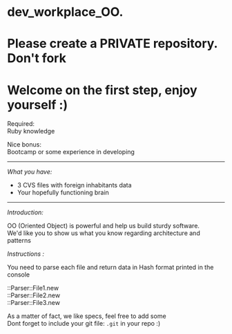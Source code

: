 # dev_workplace_OO. 

# Please create a PRIVATE repository. Don't fork  

# Welcome on the first step, enjoy yourself :)  

Required:  
Ruby knowledge  

Nice bonus:  
Bootcamp or some experience in developing  

----------  

*What you have:*  
- 3 CVS files with foreign inhabitants data
- Your hopefully functioning brain  
----------  

*Introduction:*  

OO (Oriented Object) is powerful and help us build sturdy software.  
We'd like you to show us what you know regarding architecture and patterns  


*Instructions :*  

You need to parse each file and return data in Hash format printed in the console  

::Parser::File1.new  
::Parser::File2.new  
::Parser::File3.new  


As a matter of fact, we like specs, feel free to add some  
Dont forget to include your git file: `.git` in your repo :)
